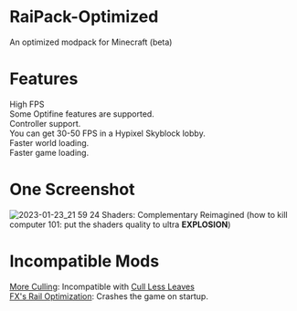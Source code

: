 # RaiPack-Optimized
An optimized modpack for Minecraft (beta)

# Features
High FPS <br />
Some Optifine features are supported. <br />
Controller support. <br />
You can get 30-50 FPS in a Hypixel Skyblock lobby. <br />
Faster world loading. <br />
Faster game loading. <br />

# One Screenshot
![2023-01-23_21 59 24](https://user-images.githubusercontent.com/64755433/214203713-e43420ef-538d-454d-9012-87dd3ec6408e.png)
Shaders: Complementary Reimagined (how to kill computer 101: put the shaders quality to ultra **EXPLOSION**) <br />

# Incompatible Mods
[More Culling](https://modrinth.com/mod/moreculling): Incompatible with [Cull Less Leaves](https://modrinth.com/mod/cull-less-leaves) <br />
[FX's Rail Optimization](https://modrinth.com/mod/rail-optimization): Crashes the game on startup. <br />
